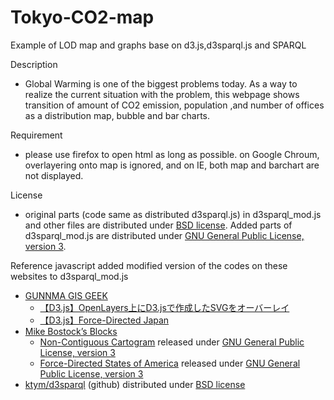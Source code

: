 # Tokyo-CO2-map
Example of LOD map and graphs base on d3.js,d3sparql.js and SPARQL

Description
- Global Warming is one of the biggest problems today. As a way to realize the current situation with the problem, this webpage shows transition of amount of CO2 emission, population ,and number of offices as a distribution map, bubble and bar charts.

Requirement
- please use firefox to open html as long as possible. on Google Chroum, overlayering onto map is ignored, and on IE, both map and barchart are not displayed.

License
- original parts (code same as distributed d3sparql.js) in d3sparql_mod.js and other files are distributed under [BSD license](https://opensource.org/licenses/BSD-3-Clause). Added parts of d3sparql_mod.js are distributed under [GNU General Public License, version 3](https://opensource.org/licenses/GPL-3.0).

Reference
javascript
added modified version of the codes on these websites to d3sparql_mod.js
- [GUNNMA GIS GEEK](http://shimz.me/blog/)
  - [【D3.js】OpenLayers上にD3.jsで作成したSVGをオーバーレイ ](http://shimz.me/blog/d3-js/2831) 
  - [【D3.js】Force-Directed Japan ](http://shimz.me/blog/d3-js/3742)
- [Mike Bostock’s Blocks ](http://bl.ocks.org/mbostock)
  - [Non-Contiguous Cartogram](http://bl.ocks.org/mbostock/4055908) released under [GNU General Public License, version 3](https://opensource.org/licenses/GPL-3.0)
  - [Force-Directed States of America](http://bl.ocks.org/mbostock/1073373) released under [GNU General Public License, version 3](https://opensource.org/licenses/GPL-3.0)
- [ktym/d3sparql](https://github.com/ktym/d3sparql) (github) distributed under [BSD license](https://opensource.org/licenses/BSD-3-Clause)
